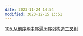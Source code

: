 ```yaml
---
date: 2023-11-24 14:54
modified: 2023-12-15 15:51
---
```


[105.从前序与中序遍历序列构造二叉树](https://leetcode.cn/problems/construct-binary-tree-from-preorder-and-inorder-traversal/)
